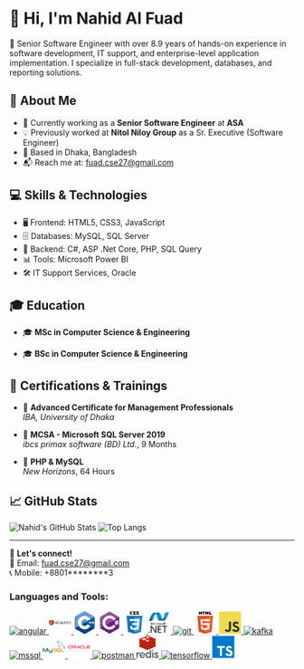 
# 👋 Hi, I'm Nahid Al Fuad

🎯 Senior Software Engineer with over 8.9 years of hands-on experience in software development, IT support, and enterprise-level application implementation. I specialize in full-stack development, databases, and reporting solutions.

## 🧠 About Me

- 💼 Currently working as a **Senior Software Engineer** at **ASA**
- 💡 Previously worked at **Nitol Niloy Group** as a Sr. Executive (Software Engineer)
- 📍 Based in Dhaka, Bangladesh
- 📬 Reach me at: [fuad.cse27@gmail.com](mailto:fuad.cse27@gmail.com)

## 💻 Skills & Technologies

- 🖥️ Frontend: HTML5, CSS3, JavaScript
- 🗄️ Databases: MySQL, SQL Server
- 🧪 Backend: C#, ASP .Net Core, PHP, SQL Query
- 📊 Tools: Microsoft Power BI
- 🛠️ IT Support Services, Oracle

## 🎓 Education

- 🎓 **MSc in Computer Science & Engineering**  

- 🎓 **BSc in Computer Science & Engineering**  

## 🧩 Certifications & Trainings

- 🏅 **Advanced Certificate for Management Professionals**  
  *IBA, University of Dhaka*

- 🏅 **MCSA - Microsoft SQL Server 2019**  
  *ibcs primax software (BD) Ltd.*, 9 Months

- 🏅 **PHP & MySQL**  
  *New Horizons*, 64 Hours

## 📈 GitHub Stats

![Nahid's GitHub Stats](https://github-readme-stats.vercel.app/api?username=Nahid-Al-Fuad&show_icons=true&theme=radical)
![Top Langs](https://github-readme-stats.vercel.app/api/top-langs/?username=Nahid-Al-Fuad&layout=compact&theme=radical)

---

🔗 **Let's connect!**  
📧 Email: [fuad.cse27@gmail.com](mailto:fuad.cse27@gmail.com)  
📞 Mobile: +8801********3



<h3 align="left">Languages and Tools:</h3>
<p align="left"> <a href="https://angular.io" target="_blank" rel="noreferrer"> <img src="https://angular.io/assets/images/logos/angular/angular.svg" alt="angular" width="40" height="40"/> </a> <a href="https://angular.io" target="_blank" rel="noreferrer"> <img src="https://raw.githubusercontent.com/devicons/devicon/master/icons/angularjs/angularjs-original-wordmark.svg" alt="angularjs" width="40" height="40"/> </a> <a href="https://www.w3schools.com/cpp/" target="_blank" rel="noreferrer"> <img src="https://raw.githubusercontent.com/devicons/devicon/master/icons/cplusplus/cplusplus-original.svg" alt="cplusplus" width="40" height="40"/> </a> <a href="https://www.w3schools.com/cs/" target="_blank" rel="noreferrer"> <img src="https://raw.githubusercontent.com/devicons/devicon/master/icons/csharp/csharp-original.svg" alt="csharp" width="40" height="40"/> </a> <a href="https://www.w3schools.com/css/" target="_blank" rel="noreferrer"> <img src="https://raw.githubusercontent.com/devicons/devicon/master/icons/css3/css3-original-wordmark.svg" alt="css3" width="40" height="40"/> </a> <a href="https://dotnet.microsoft.com/" target="_blank" rel="noreferrer"> <img src="https://raw.githubusercontent.com/devicons/devicon/master/icons/dot-net/dot-net-original-wordmark.svg" alt="dotnet" width="40" height="40"/> </a> <a href="https://git-scm.com/" target="_blank" rel="noreferrer"> <img src="https://www.vectorlogo.zone/logos/git-scm/git-scm-icon.svg" alt="git" width="40" height="40"/> </a> <a href="https://www.w3.org/html/" target="_blank" rel="noreferrer"> <img src="https://raw.githubusercontent.com/devicons/devicon/master/icons/html5/html5-original-wordmark.svg" alt="html5" width="40" height="40"/> </a> <a href="https://developer.mozilla.org/en-US/docs/Web/JavaScript" target="_blank" rel="noreferrer"> <img src="https://raw.githubusercontent.com/devicons/devicon/master/icons/javascript/javascript-original.svg" alt="javascript" width="40" height="40"/> </a> <a href="https://kafka.apache.org/" target="_blank" rel="noreferrer"> <img src="https://www.vectorlogo.zone/logos/apache_kafka/apache_kafka-icon.svg" alt="kafka" width="40" height="40"/> </a> <a href="https://www.microsoft.com/en-us/sql-server" target="_blank" rel="noreferrer"> <img src="https://www.svgrepo.com/show/303229/microsoft-sql-server-logo.svg" alt="mssql" width="40" height="40"/> </a> <a href="https://www.mysql.com/" target="_blank" rel="noreferrer"> <img src="https://raw.githubusercontent.com/devicons/devicon/master/icons/mysql/mysql-original-wordmark.svg" alt="mysql" width="40" height="40"/> </a> <a href="https://www.oracle.com/" target="_blank" rel="noreferrer"> <img src="https://raw.githubusercontent.com/devicons/devicon/master/icons/oracle/oracle-original.svg" alt="oracle" width="40" height="40"/> </a> <a href="https://postman.com" target="_blank" rel="noreferrer"> <img src="https://www.vectorlogo.zone/logos/getpostman/getpostman-icon.svg" alt="postman" width="40" height="40"/> </a> <a href="https://redis.io" target="_blank" rel="noreferrer"> <img src="https://raw.githubusercontent.com/devicons/devicon/master/icons/redis/redis-original-wordmark.svg" alt="redis" width="40" height="40"/> </a> <a href="https://www.tensorflow.org" target="_blank" rel="noreferrer"> <img src="https://www.vectorlogo.zone/logos/tensorflow/tensorflow-icon.svg" alt="tensorflow" width="40" height="40"/> </a> <a href="https://www.typescriptlang.org/" target="_blank" rel="noreferrer"> <img src="https://raw.githubusercontent.com/devicons/devicon/master/icons/typescript/typescript-original.svg" alt="typescript" width="40" height="40"/> </a> </p>

